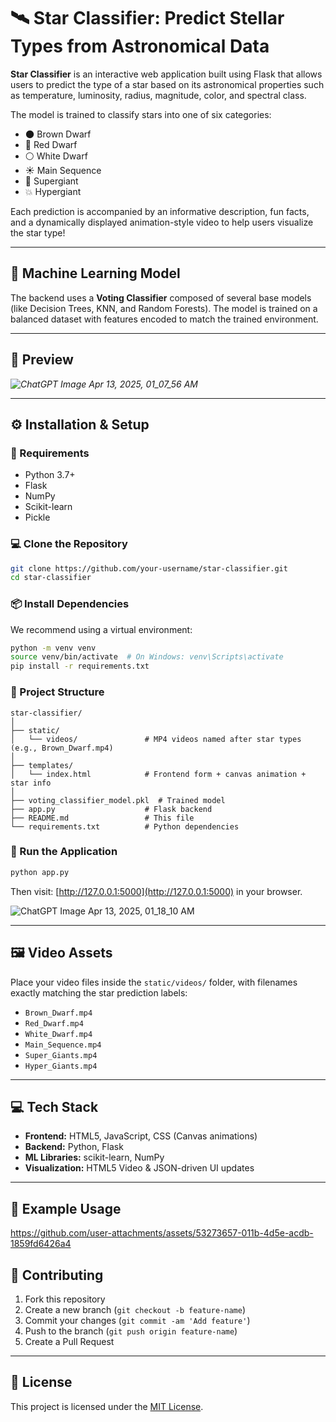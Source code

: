 # 🛰️ Star Classifier: Predict Stellar Types from Astronomical Data


**Star Classifier** is an interactive web application built using Flask that allows users to predict the type of a star based on its astronomical properties such as temperature, luminosity, radius, magnitude, color, and spectral class.

The model is trained to classify stars into one of six categories:
- 🌑 Brown Dwarf  
- 🔴 Red Dwarf  
- ⚪ White Dwarf  
- ☀️ Main Sequence  
- 🌟 Supergiant  
- 💥 Hypergiant  

Each prediction is accompanied by an informative description, fun facts, and a dynamically displayed animation-style video to help users visualize the star type!

---

## 🧠 Machine Learning Model

The backend uses a **Voting Classifier** composed of several base models (like Decision Trees, KNN, and Random Forests). The model is trained on a balanced dataset with features encoded to match the trained environment.

---

## 🌌 Preview
*![ChatGPT Image Apr 13, 2025, 01_07_56 AM](https://github.com/user-attachments/assets/6e42e702-8c5d-4d69-9e33-3bbd1dcbf30f)*

---

## ⚙️ Installation & Setup

### 🔧 Requirements

- Python 3.7+
- Flask
- NumPy
- Scikit-learn
- Pickle

### 💻 Clone the Repository

```bash
git clone https://github.com/your-username/star-classifier.git
cd star-classifier
```

### 📦 Install Dependencies

We recommend using a virtual environment:

```bash
python -m venv venv
source venv/bin/activate  # On Windows: venv\Scripts\activate
pip install -r requirements.txt
```

### 📂 Project Structure

```
star-classifier/
│
├── static/
│   └── videos/               # MP4 videos named after star types (e.g., Brown_Dwarf.mp4)
│
├── templates/
│   └── index.html            # Frontend form + canvas animation + star info
│
├── voting_classifier_model.pkl  # Trained model
├── app.py                    # Flask backend
├── README.md                 # This file
└── requirements.txt          # Python dependencies
```

### 🚀 Run the Application

```bash
python app.py
```

Then visit: [http://127.0.0.1:5000](http://127.0.0.1:5000) in your browser.

![ChatGPT Image Apr 13, 2025, 01_18_10 AM](https://github.com/user-attachments/assets/4597fce8-2ce4-4354-84f1-5d4c57e3779f)



---

## 🖼️ Video Assets

Place your video files inside the `static/videos/` folder, with filenames exactly matching the star prediction labels:

- `Brown_Dwarf.mp4`
- `Red_Dwarf.mp4`
- `White_Dwarf.mp4`
- `Main_Sequence.mp4`
- `Super_Giants.mp4`
- `Hyper_Giants.mp4`

---

## 💻 Tech Stack

- **Frontend:** HTML5, JavaScript, CSS (Canvas animations)
- **Backend:** Python, Flask
- **ML Libraries:** scikit-learn, NumPy
- **Visualization:** HTML5 Video & JSON-driven UI updates

---
## 🤝 Example Usage 


https://github.com/user-attachments/assets/53273657-011b-4d5e-acdb-1859fd6426a4


## 🤝 Contributing

1. Fork this repository
2. Create a new branch (`git checkout -b feature-name`)
3. Commit your changes (`git commit -am 'Add feature'`)
4. Push to the branch (`git push origin feature-name`)
5. Create a Pull Request

---

## 📄 License

This project is licensed under the [MIT License](LICENSE).
